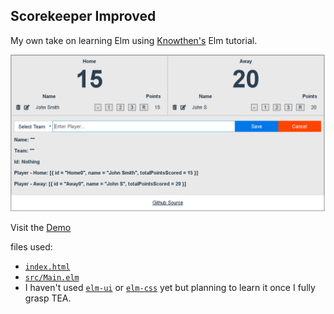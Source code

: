 ## Scorekeeper Improved

My own take on learning Elm using [Knowthen's](https://github.com/knowthen/elm) Elm tutorial.

![Screenshot of app](screenshot.png)

Visit the [Demo](https://jaeyson.github.io/score-keeper-improved/)

files used:

- [`index.html`](https://github.com/jaeyson/score-keeper-improved/blob/master/index.html)
- [`src/Main.elm`](https://github.com/jaeyson/score-keeper-improved/blob/master/src/Main.elm)
- I haven't used [`elm-ui`](https://github.com/mdgriffith/elm-ui/tree/1.1.0) or [`elm-css`](https://github.com/rtfeldman/elm-css) yet but planning to learn it once I fully grasp TEA.

[//]: # "Work in Progress"
[//]: # "Visit the [Demo](https://gitcdn.xyz/repo/jaeyson/score-keeper-improved/master/index.html)"
